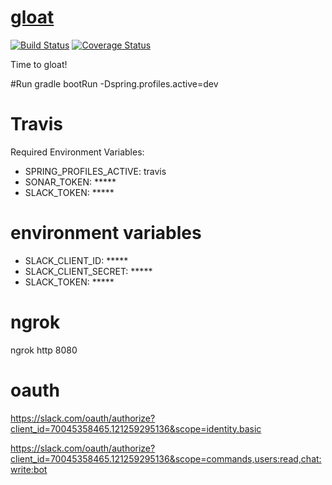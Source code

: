# [gloat](https://vandiedakaf.github.io/)

[![Build Status](https://travis-ci.org/vandiedakaf/gloat.svg?branch=master)](https://travis-ci.org/vandiedakaf/gloat) [![Coverage Status](https://coveralls.io/repos/github/vandiedakaf/gloat/badge.svg)](https://coveralls.io/github/vandiedakaf/gloat)

Time to gloat!

#Run
gradle bootRun -Dspring.profiles.active=dev

# Travis
Required Environment Variables:
* SPRING_PROFILES_ACTIVE: travis
* SONAR_TOKEN: *****
* SLACK_TOKEN: *****

# environment variables
* SLACK_CLIENT_ID: *****
* SLACK_CLIENT_SECRET: *****
* SLACK_TOKEN: *****

# ngrok
ngrok http 8080

# oauth
https://slack.com/oauth/authorize?client_id=70045358465.121259295136&scope=identity.basic

https://slack.com/oauth/authorize?client_id=70045358465.121259295136&scope=commands,users:read,chat:write:bot
